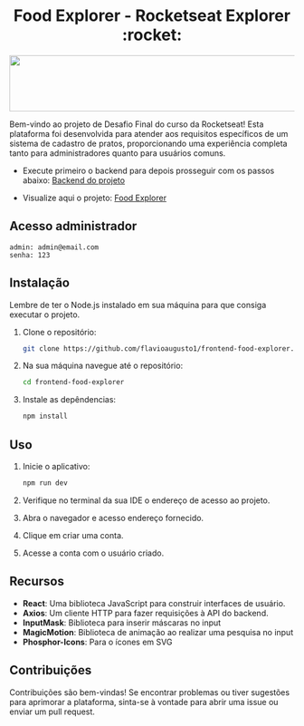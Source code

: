 <p align="center">
  <h1 align="center">Food Explorer - Rocketseat Explorer :rocket:</h1>
</p>

<p align="center">
  <img width="550" height="99" src="https://user-images.githubusercontent.com/106932234/204160165-1936c0db-539f-4a11-bf5e-1f3d3f789896.png">
</p>

Bem-vindo ao projeto de Desafio Final do curso da Rocketseat! Esta plataforma foi desenvolvida para atender aos requisitos específicos de um sistema de cadastro de pratos, proporcionando uma experiência completa tanto para administradores quanto para usuários comuns.

- Execute primeiro o backend para depois prosseguir com os passos abaixo:
[Backend do projeto](https://github.com/flavioaugusto1/backend-food-explorer)

- Visualize aqui o projeto:
[Food Explorer](https://food-expl0rer.netlify.app/)


## Acesso administrador
    
    admin: admin@email.com
    senha: 123


## Instalação

Lembre de ter o Node.js instalado em sua máquina para que consiga executar o projeto.

1. Clone o repositório:

   ```bash
   git clone https://github.com/flavioaugusto1/frontend-food-explorer.git

2. Na sua máquina navegue até o repositório:

   ```bash
   cd frontend-food-explorer

3. Instale as depêndencias:

   ```bash
   npm install

## Uso
1. Inicie o aplicativo:

   ```bash
   npm run dev

2. Verifique no terminal da sua IDE o endereço de acesso ao projeto.
3. Abra o navegador e acesso endereço fornecido.
4. Clique em criar uma conta.
5. Acesse a conta com o usuário criado.

## Recursos

- **React**: Uma biblioteca JavaScript para construir interfaces de usuário.
- **Axios**: Um cliente HTTP para fazer requisições à API do backend.
- **InputMask**: Biblioteca para inserir máscaras no input
- **MagicMotion**: Biblioteca de animação ao realizar uma pesquisa no input
- **Phosphor-Icons**: Para o ícones em SVG

## Contribuições
Contribuições são bem-vindas! Se encontrar problemas ou tiver sugestões para aprimorar a plataforma, sinta-se à vontade para abrir uma issue ou enviar um pull request.
